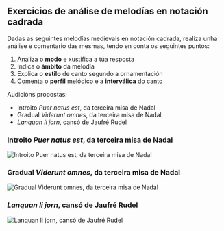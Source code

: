 ## Exercicios de análise de melodías en notación cadrada

Dadas as seguintes melodías medievais en notación cadrada, realiza unha análise e comentario das mesmas, tendo en conta os seguintes puntos:  

1. Analiza o **modo** e xustifica a túa resposta
2. Indica o **ámbito** da melodía
3. Explica o **estilo** de canto segundo a ornamentación
4. Comenta o **perfil** melódico e a **interválica** do canto



Audicións propostas:

- Introito *Puer natus est*, da terceira misa de Nadal
- Gradual *Viderunt omnes*, da terceira misa de Nadal
- *Lanquan li jorn*, cansó de Jaufré Rudel



### Introito *Puer natus est*, da terceira misa de Nadal



![Introito Puer natus est, da terceira misa de Nadal](../figures/ud-03/Ej-análisis_1-puer-natus-est-nobis.png)



### Gradual *Viderunt omnes*, da terceira misa de Nadal



![Gradual Viderunt omnes, da terceira misa de Nadal](../figures/ud-03/Ej-análisis_1-gradual-viderunt.png)



### *Lanquan li jorn*, cansó de Jaufré Rudel



![Lanquan li jorn, cansó de Jaufré Rudel](../figures/ud-03/Ej-análisis_2-lanquan-Rudel.png)





